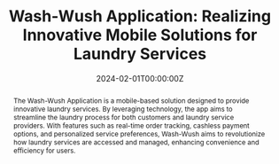 ---
title: "Wash-Wush Application: Realizing Innovative Mobile Solutions for Laundry Services"
authors:
- admin
- Adi Fajar Saputra
- Nanda Zhafran Mahendra
author_notes: "Project Leader"
date: "2024-02-01T00:00:00Z"
doi: ""

# Schedule page publish date (NOT publication's date).
publishDate: "2024-02-01T00:00:00Z"

# Publication type.
# Accepts a single type but formatted as a YAML list (for Hugo requirements).
# Enter a publication type from the CSL standard.
publication_types: ["PKM project"]

# Publication name and optional abbreviated publication name.
publication: "Wash-Wush Mobile Laundry Application"
publication_short: ""

abstract: The Wash-Wush Application is a mobile-based solution designed to provide innovative laundry services. By leveraging technology, the app aims to streamline the laundry process for both customers and laundry service providers. With features such as real-time order tracking, cashless payment options, and personalized service preferences, Wash-Wush aims to revolutionize how laundry services are accessed and managed, enhancing convenience and efficiency for users.

# Summary. An optional shortened abstract.
summary: The Wash-Wush Application is designed to innovate laundry services through a mobile app that offers features like real-time order tracking, cashless payments, and customized laundry options.

tags:
  - Mobile Application
  - Laundry Services
  - Technology Innovation
  - PKM
featured: true

url_pdf: ''
url_code: ''
url_dataset: ''
url_poster: ''
url_project: 'https://example.com/wash-wush-project'
url_slides: 'https://example.com/wash-wush-slides'
url_source: ''
url_video: ''



# Associated Projects (optional).
projects:
  - wash-wush-application

# Slides (optional).
slides: "wash-wush-application-slides"
# end
---